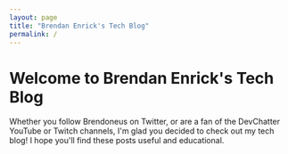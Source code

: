 ```yaml
---
layout: page
title: "Brendan Enrick's Tech Blog"
permalink: /
---
```


# Welcome to Brendan Enrick's Tech Blog

Whether you follow Brendoneus on Twitter, or are a fan of the DevChatter YouTube or Twitch channels, I'm glad you decided to check out my tech blog! I hope you'll find these posts useful and educational.
